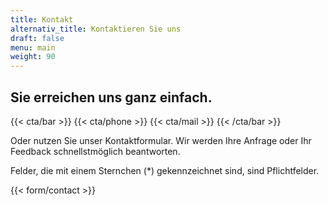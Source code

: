 ```yaml
---
title: Kontakt
alternativ_title: Kontaktieren Sie uns
draft: false
menu: main
weight: 90
---
```


## Sie erreichen uns ganz einfach.

{{< cta/bar >}}
  {{< cta/phone >}}
  {{< cta/mail >}}
{{< /cta/bar >}}

Oder nutzen Sie unser Kontaktformular. Wir werden Ihre Anfrage oder Ihr Feedback schnellstmöglich beantworten.

Felder, die mit einem Sternchen (*) gekennzeichnet sind, sind Pflichtfelder.

{{< form/contact >}}
